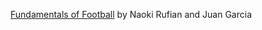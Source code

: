 [Fundamentals of Football](https://github.com/narufian/football_analysis) by Naoki Rufian and Juan Garcia
